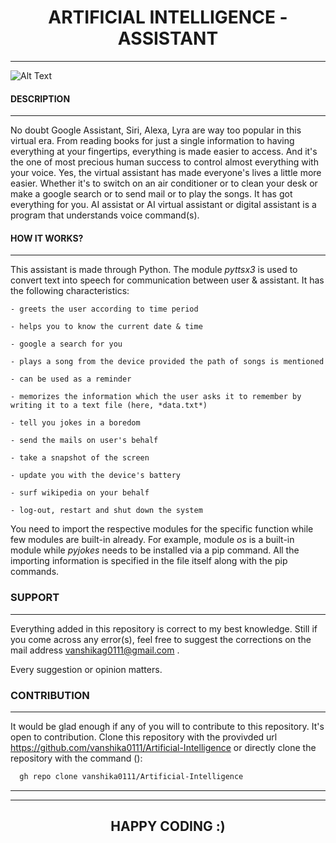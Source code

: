 # <center> **ARTIFICIAL INTELLIGENCE - ASSISTANT** </center>
---


![Alt Text](https://github.com/vanshika0111/Artificial-Intelligence/blob/master/readme%20essentials/images.png)


#### **DESCRIPTION**
---

No doubt Google Assistant, Siri, Alexa, Lyra are way too popular in this virtual era.
From reading books for just a single information to having everything at your fingertips, everything is made easier to access.
And it's the one of most precious human success to control almost everything with your voice.
Yes, the virtual assistant has made everyone's lives a little more easier.
Whether it's to switch on an air conditioner or to clean your desk or make a google search or to send mail or to play the songs.
It has got everything for you. 
AI assistat or AI virtual assistant or digital assistant is a program that understands voice command(s).

#### **HOW IT WORKS?**
---

This assistant is made through Python. The module *pyttsx3* is used to convert text into speech for communication between user & assistant.
It has the following characteristics:

    - greets the user according to time period

    - helps you to know the current date & time

    - google a search for you

    - plays a song from the device provided the path of songs is mentioned

    - can be used as a reminder

    - memorizes the information which the user asks it to remember by writing it to a text file (here, *data.txt*)

    - tell you jokes in a boredom

    - send the mails on user's behalf

    - take a snapshot of the screen

    - update you with the device's battery

    - surf wikipedia on your behalf

    - log-out, restart and shut down the system 

You need to import the respective modules for the specific function while few modules are built-in already. 
For example, module *os* is a built-in module while *pyjokes* needs to be installed via a pip command.
All the importing information is specified in the file itself along with the pip commands.

### **SUPPORT**
---

Everything added in this repository is correct to my best knowledge.
Still if you come across any error(s), feel free to suggest the corrections on the mail address vanshikag0111@gmail.com .

Every suggestion or opinion matters.

### **CONTRIBUTION**
---

It would be glad enough if any of you will to contribute to this repository.
It's open to contribution. 
Clone this repository with the provivded url https://github.com/vanshika0111/Artificial-Intelligence
or directly clone the repository with the command ():

```bash
  gh repo clone vanshika0111/Artificial-Intelligence
```
---
---
## <center> **HAPPY CODING :)** </center>
